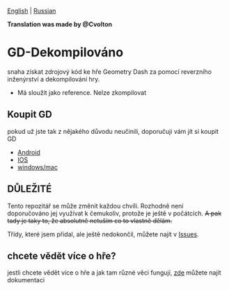 [English](README.md) | [Russian](README-RU.md)

**Translation was made by @Cvolton**

# GD-Dekompilováno
 snaha získat zdrojový kód ke hře Geometry Dash za pomocí reverzního inženýrství a dekompilování hry.  

- Má sloužit jako reference. Nelze zkompilovat

## Koupit GD

pokud už jste tak z nějakého důvodu neučinili, doporučuji vám jít si koupit GD

- [Android](https://play.google.com/store/apps/details?id=com.robtopx.geometryjump&hl=en_GB&gl=US)
- [IOS](https://apps.apple.com/us/app/geometry-dash/id625334537)
- [windows/mac](https://store.steampowered.com/app/322170/Geometry_Dash/)

## DŮLEŽITÉ

Tento repozitář se může změnit každou chvíli. Rozhodně není doporučováno jej využívat k čemukoliv, protože je ještě v počátcích. ~~A pak tady je taky to, že absolutně netuším co to vlastně dělám.~~  

Třídy, které jsem přidal, ale ještě nedokončil, můžete najít v [Issues](https://github.com/Wyliemaster/GD-Decompiled/issues).

## chcete vědět více o hře?

jestli chcete vědět více o hře a jak tam různé věci fungují, [zde](https://github.com/Wyliemaster/gddocs) můžete najít dokumentaci